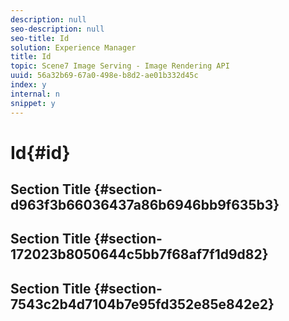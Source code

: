 ```yaml
---
description: null
seo-description: null
seo-title: Id
solution: Experience Manager
title: Id
topic: Scene7 Image Serving - Image Rendering API
uuid: 56a32b69-67a0-498e-b8d2-ae01b332d45c
index: y
internal: n
snippet: y
---
```


# Id{#id}

## Section Title {#section-d963f3b66036437a86b6946bb9f635b3}

## Section Title {#section-172023b8050644c5bb7f68af7f1d9d82}

## Section Title {#section-7543c2b4d7104b7e95fd352e85e842e2}

